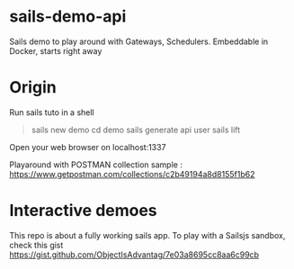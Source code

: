 # sails-demo-api
Sails demo to play around with Gateways, Schedulers.
Embeddable in Docker, starts right away

# Origin

Run sails tuto in a shell

> sails new demo
> cd demo
> sails generate api user
> sails lift

Open your web browser on localhost:1337

Playaround with POSTMAN collection sample :
https://www.getpostman.com/collections/c2b49194a8d8155f1b62


# Interactive demoes

This repo is about a fully working sails app.
To play with a Sailsjs sandbox, check this gist
https://gist.github.com/ObjectIsAdvantag/7e03a8695cc8aa6c99cb
